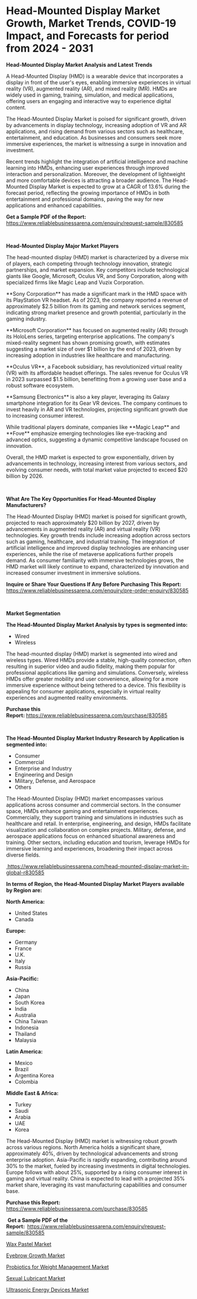 <p><h1>Head-Mounted Display Market Growth, Market Trends, COVID-19 Impact, and Forecasts for period from 2024 - 2031</h1></p><p><strong>Head-Mounted Display Market Analysis and Latest Trends</strong></p>
<p><p>A Head-Mounted Display (HMD) is a wearable device that incorporates a display in front of the user's eyes, enabling immersive experiences in virtual reality (VR), augmented reality (AR), and mixed reality (MR). HMDs are widely used in gaming, training, simulation, and medical applications, offering users an engaging and interactive way to experience digital content.</p><p>The Head-Mounted Display Market is poised for significant growth, driven by advancements in display technology, increasing adoption of VR and AR applications, and rising demand from various sectors such as healthcare, entertainment, and education. As businesses and consumers seek more immersive experiences, the market is witnessing a surge in innovation and investment.</p><p>Recent trends highlight the integration of artificial intelligence and machine learning into HMDs, enhancing user experiences through improved interaction and personalization. Moreover, the development of lightweight and more comfortable devices is attracting a broader audience. The Head-Mounted Display Market is expected to grow at a CAGR of 13.6% during the forecast period, reflecting the growing importance of HMDs in both entertainment and professional domains, paving the way for new applications and enhanced capabilities.</p></p>
<p><strong>Get a Sample PDF of the Report:&nbsp;</strong> <a href="https://www.reliablebusinessarena.com/enquiry/request-sample/830585?utm_campaign=1294&utm_medium=2&utm_source=Github&utm_content=ia&utm_term=08102024&utm_id=head-mounted-display">https://www.reliablebusinessarena.com/enquiry/request-sample/830585</a></p>
<p>&nbsp;</p>
<p><strong>Head-Mounted Display Major Market Players</strong></p>
<p><p>The head-mounted display (HMD) market is characterized by a diverse mix of players, each competing through technology innovation, strategic partnerships, and market expansion. Key competitors include technological giants like Google, Microsoft, Oculus VR, and Sony Corporation, along with specialized firms like Magic Leap and Vuzix Corporation.</p><p>**Sony Corporation** has made a significant mark in the HMD space with its PlayStation VR headset. As of 2023, the company reported a revenue of approximately $2.5 billion from its gaming and network services segment, indicating strong market presence and growth potential, particularly in the gaming industry.</p><p>**Microsoft Corporation** has focused on augmented reality (AR) through its HoloLens series, targeting enterprise applications. The company's mixed-reality segment has shown promising growth, with estimates suggesting a market size of over $1 billion by the end of 2023, driven by increasing adoption in industries like healthcare and manufacturing.</p><p>**Oculus VR**, a Facebook subsidiary, has revolutionized virtual reality (VR) with its affordable headset offerings. The sales revenue for Oculus VR in 2023 surpassed $1.5 billion, benefitting from a growing user base and a robust software ecosystem.</p><p>**Samsung Electronics** is also a key player, leveraging its Galaxy smartphone integration for its Gear VR devices. The company continues to invest heavily in AR and VR technologies, projecting significant growth due to increasing consumer interest.</p><p>While traditional players dominate, companies like **Magic Leap** and **Fove** emphasize emerging technologies like eye-tracking and advanced optics, suggesting a dynamic competitive landscape focused on innovation.</p><p>Overall, the HMD market is expected to grow exponentially, driven by advancements in technology, increasing interest from various sectors, and evolving consumer needs, with total market value projected to exceed $20 billion by 2026.</p></p>
<p>&nbsp;</p>
<p><strong>What Are The Key Opportunities For Head-Mounted Display Manufacturers?</strong></p>
<p><p>The Head-Mounted Display (HMD) market is poised for significant growth, projected to reach approximately $20 billion by 2027, driven by advancements in augmented reality (AR) and virtual reality (VR) technologies. Key growth trends include increasing adoption across sectors such as gaming, healthcare, and industrial training. The integration of artificial intelligence and improved display technologies are enhancing user experiences, while the rise of metaverse applications further propels demand. As consumer familiarity with immersive technologies grows, the HMD market will likely continue to expand, characterized by innovation and increased consumer investment in immersive solutions.</p></p>
<p><strong>Inquire or Share Your Questions If Any Before Purchasing This Report:</strong> <a href="https://www.reliablebusinessarena.com/enquiry/pre-order-enquiry/830585?utm_campaign=1294&utm_medium=2&utm_source=Github&utm_content=ia&utm_term=08102024&utm_id=head-mounted-display">https://www.reliablebusinessarena.com/enquiry/pre-order-enquiry/830585</a></p>
<p>&nbsp;</p>
<p><strong>Market Segmentation</strong></p>
<p><strong>The Head-Mounted Display Market Analysis by types is segmented into:</strong></p>
<p><ul><li>Wired</li><li>Wireless</li></ul></p>
<p><p>The head-mounted display (HMD) market is segmented into wired and wireless types. Wired HMDs provide a stable, high-quality connection, often resulting in superior video and audio fidelity, making them popular for professional applications like gaming and simulations. Conversely, wireless HMDs offer greater mobility and user convenience, allowing for a more immersive experience without being tethered to a device. This flexibility is appealing for consumer applications, especially in virtual reality experiences and augmented reality environments.</p></p>
<p><strong>Purchase this Report:&nbsp;</strong><a href="https://www.reliablebusinessarena.com/purchase/830585?utm_campaign=1294&utm_medium=2&utm_source=Github&utm_content=ia&utm_term=08102024&utm_id=head-mounted-display">https://www.reliablebusinessarena.com/purchase/830585</a></p>
<p>&nbsp;</p>
<p><strong>The Head-Mounted Display Market Industry Research by Application is segmented into:</strong></p>
<p><ul><li>Consumer</li><li>Commercial</li><li>Enterprise and Industry</li><li>Engineering and Design</li><li>Military, Defense, and Aerospace</li><li>Others</li></ul></p>
<p><p>The Head-Mounted Display (HMD) market encompasses various applications across consumer and commercial sectors. In the consumer space, HMDs enhance gaming and entertainment experiences. Commercially, they support training and simulations in industries such as healthcare and retail. In enterprise, engineering, and design, HMDs facilitate visualization and collaboration on complex projects. Military, defense, and aerospace applications focus on enhanced situational awareness and training. Other sectors, including education and tourism, leverage HMDs for immersive learning and experiences, broadening their impact across diverse fields.</p></p>
<p><a href="https://www.reliablebusinessarena.com/head-mounted-display-market-in-global-r830585?utm_campaign=1294&utm_medium=2&utm_source=Github&utm_content=ia&utm_term=08102024&utm_id=head-mounted-display">&nbsp;https://www.reliablebusinessarena.com/head-mounted-display-market-in-global-r830585</a></p>
<p><strong>In terms of Region, the Head-Mounted Display Market Players available by Region are:</strong></p>
<p>
    <p> <strong> North America: </strong>
        <ul>
            <li>United States</li>
            <li>Canada</li>
        </ul>
        </p> 
    <p> <strong> Europe: </strong>
        <ul>
            <li>Germany</li>
            <li>France</li>
            <li>U.K.</li>
            <li>Italy</li>
            <li>Russia</li>
        </ul>
        </p> 
    <p> <strong> Asia-Pacific: </strong>
        <ul>
            <li>China</li>
            <li>Japan</li>
            <li>South Korea</li>
            <li>India</li>
            <li>Australia</li>
            <li>China Taiwan</li>
            <li>Indonesia</li>
            <li>Thailand</li>
            <li>Malaysia</li>
        </ul>
        </p> 
    <p> <strong> Latin America: </strong>
        <ul>
            <li>Mexico</li>
            <li>Brazil</li>
            <li>Argentina Korea</li>
            <li>Colombia</li>
        </ul>
        </p> 
    <p> <strong> Middle East & Africa: </strong>
        <ul>
            <li>Turkey</li>
            <li>Saudi</li>
            <li>Arabia</li>
            <li>UAE</li>
            <li>Korea</li>
        </ul>
    </p>
    </p>
<p><p>The Head-Mounted Display (HMD) market is witnessing robust growth across various regions. North America holds a significant share, approximately 40%, driven by technological advancements and strong enterprise adoption. Asia-Pacific is rapidly expanding, contributing around 30% to the market, fueled by increasing investments in digital technologies. Europe follows with about 25%, supported by a rising consumer interest in gaming and virtual reality. China is expected to lead with a projected 35% market share, leveraging its vast manufacturing capabilities and consumer base.</p></p>
<p><strong>Purchase this Report: </strong><a href="https://www.reliablebusinessarena.com/purchase/830585?utm_campaign=1294&utm_medium=2&utm_source=Github&utm_content=ia&utm_term=08102024&utm_id=head-mounted-display">https://www.reliablebusinessarena.com/purchase/830585</a></p>
<p>&nbsp;<strong>Get a Sample PDF of the Report:&nbsp;&nbsp;</strong><a href="https://www.reliablebusinessarena.com/enquiry/request-sample/830585?utm_campaign=1294&utm_medium=2&utm_source=Github&utm_content=ia&utm_term=08102024&utm_id=head-mounted-display">https://www.reliablebusinessarena.com/enquiry/request-sample/830585</a></p>
<p><strong></strong></p>
<p><p><a href="https://www.linkedin.com/pulse/wax-pastel-market-global-regional-analysis-focus-end-user-lfwnc?utm_campaign=1294&utm_medium=2&utm_source=Github&utm_content=ia&utm_term=08102024&utm_id=head-mounted-display">Wax Pastel Market</a></p><p><a href="https://www.linkedin.com/pulse/global-eyebrow-growth-market-landscape-future-trends-strategic-23n3c?utm_campaign=1294&utm_medium=2&utm_source=Github&utm_content=ia&utm_term=08102024&utm_id=head-mounted-display">Eyebrow Growth Market</a></p><p><a href="https://www.linkedin.com/pulse/probiotics-weight-management-market-size-segmentation-trends-raitf?utm_campaign=1294&utm_medium=2&utm_source=Github&utm_content=ia&utm_term=08102024&utm_id=head-mounted-display">Probiotics for Weight Management Market</a></p><p><a href="https://www.linkedin.com/pulse/sexual-lubricant-market-revolution-2024-2031-trends-shaping-esvzc?utm_campaign=1294&utm_medium=2&utm_source=Github&utm_content=ia&utm_term=08102024&utm_id=head-mounted-display">Sexual Lubricant Market</a></p><p><a href="https://www.linkedin.com/pulse/ultrasonic-energy-devices-market-size-segmentation-trends-growth-u821c?utm_campaign=1294&utm_medium=2&utm_source=Github&utm_content=ia&utm_term=08102024&utm_id=head-mounted-display">Ultrasonic Energy Devices Market</a></p></p>